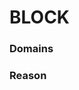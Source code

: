 # BLOCK

<!-- This is for domains that you think should be blocked.

Please set the title of your issue to "[BLOCK]", followed by a summary of your issue..."

Note that anything between <!- - and - -> won't be shown when your issue is created.
-->

### Domains
<!-- Which domain(s) should be blocked?
-->

### Reason
<!-- Why should the domain(s) be blocked?

If possible, please name the list versions in which the domain(s) should be blocked.
-->
